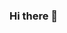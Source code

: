 ### Hi there 👋

<!--
**YanPingBeiDao/YanPingBeiDao** is a ✨ _special_ ✨ repository because its `README.md` (this file) appears on your GitHub profile.

Here are some ideas to get you started:

 🔭 I’m currently working on ios development.
 🌱 I’m currently learning Cyber Security.
- 👯 I’m looking to collaborate on 
- 🤔 I’m looking for help with 
- 💬 Ask me about ...
- 📫 How to reach me: ...
- 😄 Pronouns: ...
 ⚡ Fun fact: I like delicious food, haha!
-->
